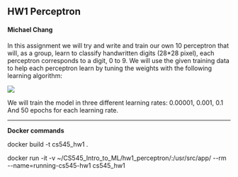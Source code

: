 ## HW1 Perceptron
#### Michael Chang

In this assignment we will try and write and train our own 10 perceptron that will, as a group, learn to classify handwritten digits (28*28 pixel), each perceptron corresponds to a digit, 0 to 9. We will use the given training data to help each perceptron learn by tuning the weights with the following learning algorithm:

<img src="https://render.githubusercontent.com/render/math?math=\Delta w_{i} = \eta(t^{k} - y^{k})x_{1}">

We will train the model in three different learning rates: 0.00001, 0.001, 0.1 And 50 epochs for each learning rate.

***
**Docker commands**

docker build -t cs545_hw1 .

docker run -it -v ~/CS545_Intro_to_ML/hw1_perceptron/:/usr/src/app/ --rm --name=running-cs545-hw1 cs545_hw1

